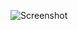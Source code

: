 ![Screenshot](https://github.com/LuisSubiabre/luissubiabre.github.io/blob/main/assets/img/portafolio-1.png)
